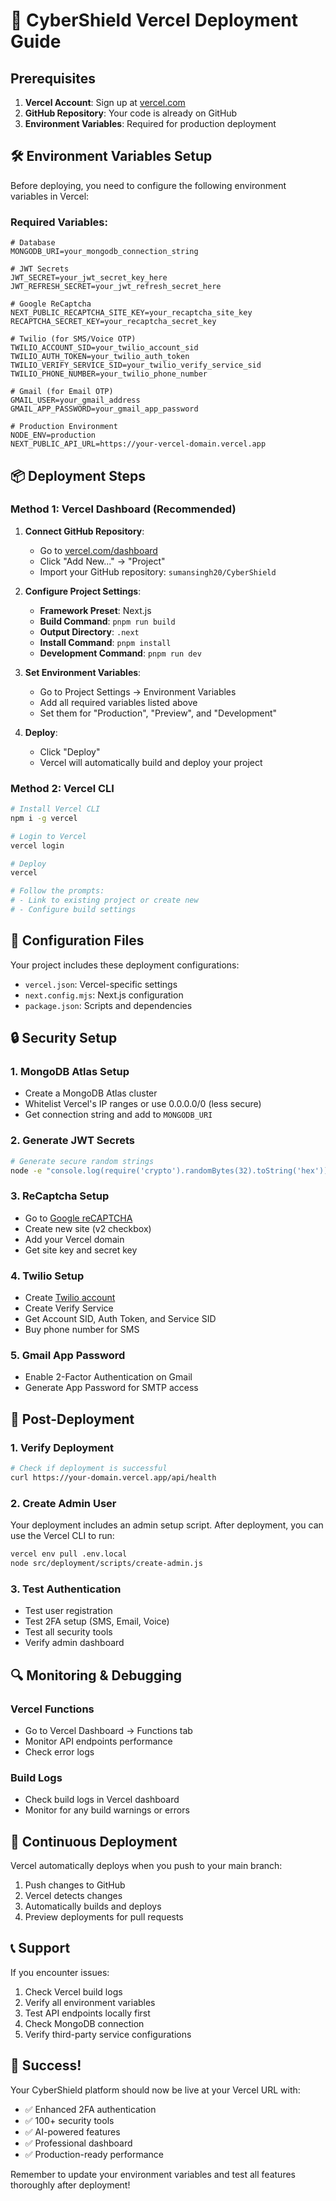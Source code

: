 # 🚀 CyberShield Vercel Deployment Guide

## Prerequisites

1. **Vercel Account**: Sign up at [vercel.com](https://vercel.com)
2. **GitHub Repository**: Your code is already on GitHub
3. **Environment Variables**: Required for production deployment

## 🛠️ Environment Variables Setup

Before deploying, you need to configure the following environment variables in Vercel:

### Required Variables:

```env
# Database
MONGODB_URI=your_mongodb_connection_string

# JWT Secrets
JWT_SECRET=your_jwt_secret_key_here
JWT_REFRESH_SECRET=your_jwt_refresh_secret_here

# Google ReCaptcha
NEXT_PUBLIC_RECAPTCHA_SITE_KEY=your_recaptcha_site_key
RECAPTCHA_SECRET_KEY=your_recaptcha_secret_key

# Twilio (for SMS/Voice OTP)
TWILIO_ACCOUNT_SID=your_twilio_account_sid
TWILIO_AUTH_TOKEN=your_twilio_auth_token
TWILIO_VERIFY_SERVICE_SID=your_twilio_verify_service_sid
TWILIO_PHONE_NUMBER=your_twilio_phone_number

# Gmail (for Email OTP)
GMAIL_USER=your_gmail_address
GMAIL_APP_PASSWORD=your_gmail_app_password

# Production Environment
NODE_ENV=production
NEXT_PUBLIC_API_URL=https://your-vercel-domain.vercel.app
```

## 📦 Deployment Steps

### Method 1: Vercel Dashboard (Recommended)

1. **Connect GitHub Repository**:
   - Go to [vercel.com/dashboard](https://vercel.com/dashboard)
   - Click "Add New..." → "Project"
   - Import your GitHub repository: `sumansingh20/CyberShield`

2. **Configure Project Settings**:
   - **Framework Preset**: Next.js
   - **Build Command**: `pnpm run build`
   - **Output Directory**: `.next`
   - **Install Command**: `pnpm install`
   - **Development Command**: `pnpm run dev`

3. **Set Environment Variables**:
   - Go to Project Settings → Environment Variables
   - Add all required variables listed above
   - Set them for "Production", "Preview", and "Development"

4. **Deploy**:
   - Click "Deploy"
   - Vercel will automatically build and deploy your project

### Method 2: Vercel CLI

```bash
# Install Vercel CLI
npm i -g vercel

# Login to Vercel
vercel login

# Deploy
vercel

# Follow the prompts:
# - Link to existing project or create new
# - Configure build settings
```

## 🔧 Configuration Files

Your project includes these deployment configurations:

- `vercel.json`: Vercel-specific settings
- `next.config.mjs`: Next.js configuration
- `package.json`: Scripts and dependencies

## 🔒 Security Setup

### 1. MongoDB Atlas Setup
- Create a MongoDB Atlas cluster
- Whitelist Vercel's IP ranges or use 0.0.0.0/0 (less secure)
- Get connection string and add to `MONGODB_URI`

### 2. Generate JWT Secrets
```bash
# Generate secure random strings
node -e "console.log(require('crypto').randomBytes(32).toString('hex'))"
```

### 3. ReCaptcha Setup
- Go to [Google reCAPTCHA](https://www.google.com/recaptcha/admin)
- Create new site (v2 checkbox)
- Add your Vercel domain
- Get site key and secret key

### 4. Twilio Setup
- Create [Twilio account](https://www.twilio.com)
- Create Verify Service
- Get Account SID, Auth Token, and Service SID
- Buy phone number for SMS

### 5. Gmail App Password
- Enable 2-Factor Authentication on Gmail
- Generate App Password for SMTP access

## 🚀 Post-Deployment

### 1. Verify Deployment
```bash
# Check if deployment is successful
curl https://your-domain.vercel.app/api/health
```

### 2. Create Admin User
Your deployment includes an admin setup script. After deployment, you can use the Vercel CLI to run:

```bash
vercel env pull .env.local
node src/deployment/scripts/create-admin.js
```

### 3. Test Authentication
- Test user registration
- Test 2FA setup (SMS, Email, Voice)
- Test all security tools
- Verify admin dashboard

## 🔍 Monitoring & Debugging

### Vercel Functions
- Go to Vercel Dashboard → Functions tab
- Monitor API endpoints performance
- Check error logs

### Build Logs
- Check build logs in Vercel dashboard
- Monitor for any build warnings or errors

## 🔄 Continuous Deployment

Vercel automatically deploys when you push to your main branch:

1. Push changes to GitHub
2. Vercel detects changes
3. Automatically builds and deploys
4. Preview deployments for pull requests

## 📞 Support

If you encounter issues:

1. Check Vercel build logs
2. Verify all environment variables
3. Test API endpoints locally first
4. Check MongoDB connection
5. Verify third-party service configurations

## 🎉 Success!

Your CyberShield platform should now be live at your Vercel URL with:
- ✅ Enhanced 2FA authentication
- ✅ 100+ security tools
- ✅ AI-powered features  
- ✅ Professional dashboard
- ✅ Production-ready performance

Remember to update your environment variables and test all features thoroughly after deployment!